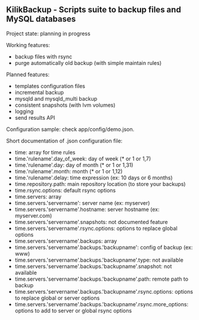 KilikBackup - Scripts suite to backup files and MySQL databases
--

Project state: planning in progress

Working features:
- backup files with rsync
- purge automatically old backup (with simple maintain rules)

Planned features:
- templates configuration files
- incremental backup
- mysqld and mysqld_multi backup
- consistent snapshots (with lvm volumes)
- logging
- send results API

Configuration sample:
check app/config/demo.json.

Short documentation of .json configuration file:
- time: array for time rules
- time.'rulename'.day_of_week: day of week (* or 1 or 1,7)
- time.'rulename'.day: day of month (* or 1 or 1,31)
- time.'rulename'.month: month (* or 1 or 1,12)
- time.'rulename'.delay: time expression (ex: 10 days or 6 months)
- time.repository.path: main repository location (to store your backups)
- time.rsync.options: default rsync options
- time.servers: array
- time.servers.'servername': server name (ex: myserver)
- time.servers.'servername'.hostname: server hostname (ex: myserver.com)
- time.servers.'servername'.snapshots: not documented feature
- time.servers.'servername'.rsync.options: options to replace global options
- time.servers.'servername'.backups: array
- time.servers.'servername'.backups.'backupname': config of backup (ex: www)
- time.servers.'servername'.backups.'backupname'.type: not available
- time.servers.'servername'.backups.'backupname'.snapshot: not available
- time.servers.'servername'.backups.'backupname'.path: remote path to backup
- time.servers.'servername'.backups.'backupname'.rsync.options: options to replace global or server options
- time.servers.'servername'.backups.'backupname'.rsync.more_options: options to add to server or global rsync options
